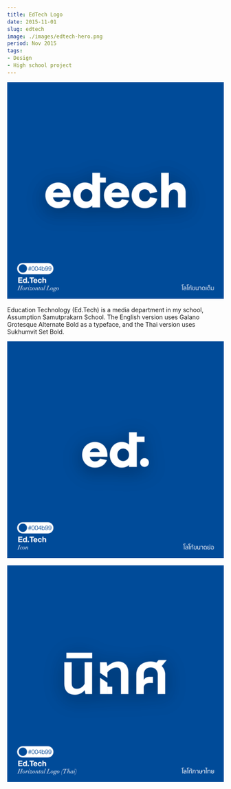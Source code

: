```yaml
---
title: EdTech Logo
date: 2015-11-01
slug: edtech
image: ./images/edtech-hero.png
period: Nov 2015
tags:
- Design
- High school project
---
```


![](./images/EdTech-02.png)

Education Technology (Ed.Tech) is a media department in my school, Assumption Samutprakarn School.
The English version uses Galano Grotesque Alternate Bold as a typeface, and the Thai version uses Sukhumvit Set Bold.

![](./images/EdTech-03.png)

![](./images/EdTech-04.png)
